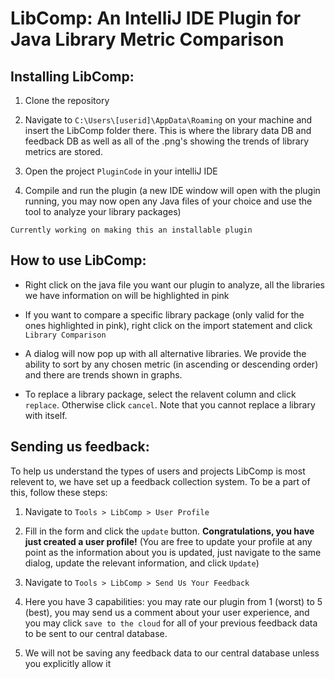 # LibComp: An IntelliJ IDE Plugin for Java Library Metric Comparison

## Installing LibComp:

1. Clone the repository 

2. Navigate to `C:\Users\[userid]\AppData\Roaming` on your machine and insert the LibComp folder there. This is where the library data DB and feedback DB as well as all of the .png's showing the trends of library metrics are stored. 

3. Open the project `PluginCode` in your intelliJ IDE

4. Compile and run the plugin (a new IDE window will open with the plugin running, you may now open any Java files of your choice and use the tool to analyze your library packages)

`Currently working on making this an installable plugin`

## How to use LibComp:

* Right click on the java file you want our plugin to analyze, all the libraries we have information on will be highlighted in pink 

* If you want to compare a specific library package (only valid for the ones highlighted in pink), right click on the import statement and click `Library Comparison`

* A dialog will now pop up with all alternative libraries. We provide the ability to sort by any chosen metric (in ascending or descending order) and there are trends shown in graphs. 

* To replace a library package, select the relavent column and click `replace`. Otherwise click `cancel`. Note that you cannot replace a library with itself. 

## Sending us feedback:
To help us understand the types of users and projects LibComp is most relevent to, we have set up a feedback collection system. To be a part of this, follow these steps:

1. Navigate to `Tools > LibComp > User Profile` 

2. Fill in the form and click the `update` button. **Congratulations, you have just created a user profile!** (You are free to update your profile at any point as the information about you is updated, just navigate to the same dialog, update the relevant information, and click `Update`)

3. Navigate to `Tools > LibComp > Send Us Your Feedback` 

4. Here you have 3 capabilities: you may rate our plugin from 1 (worst) to 5 (best), you may send us a comment about your user experience, and you may click `save to the cloud` for all of your previous feedback data to be sent to our central database. 

5. We will not be saving any feedback data to our central database unless you explicitly allow it
